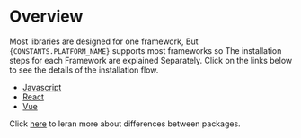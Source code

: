 # Overview

Most libraries are designed for one framework, But `{CONSTANTS.PLATFORM_NAME}` supports most frameworks so The installation steps for each Framework are explained Separately. Click on the links below to see the details of the installation flow.

- [Javascript](/javascript/installation)
- [React](/react/installation)
- [Vue](/vue/installation)

Click [here](/differences) to leran more about differences between packages.
